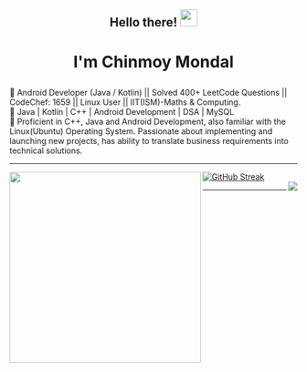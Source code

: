 ## <p align="center">Hello there! <img src="https://raw.githubusercontent.com/MartinHeinz/MartinHeinz/master/wave.gif" width="30px"></p>
# <p align="center">I'm Chinmoy Mondal  </p>
📍 Android Developer (Java / Kotlin) || Solved 400+ LeetCode Questions || CodeChef: 1659 || Linux User || IIT(ISM)-Maths & Computing. \
📍 Java | Kotlin | C++ | Android Development | DSA | MySQL \
📍 Proficient in C++, Java and Android Development, also familiar with the Linux(Ubuntu) Operating
System. Passionate about implementing and launching new projects, has ability to translate business
requirements into technical solutions.
<hr>


<img align="left" src="https://github-readme-stats.vercel.app/api/top-langs/?username=UndefinedParticle&theme=radical&title_color=F16707&hide_border=true" width="335px" data-canonical->

[![GitHub Streak](http://github-readme-streak-stats.herokuapp.com?user=UndefinedParticle&hide_border=true&background=0D111700&border=943BDD00&fire=CB0044&sideNums=FC6401&currStreakLabel=ff96e6e&currStreakNum=E7E7E7FF&sideLabels=EFEFE6&dates=4F5D78&stroke=7F1DA2)](https://git.io/streak-stats)
<br>
<img align="right" src="https://komarev.com/ghpvc/?username=your-github-UndefinedParticle&style=flat-square&color=232323">
<hr>

